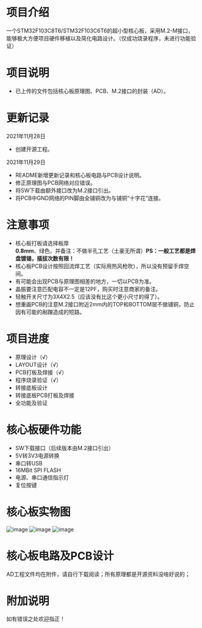 # 项目介绍
一个STM32F103C8T6/STM32F103C6T6的超小型核心板，采用M.2-M接口，能够极大方便项目硬件移植以及简化电路设计。（仅成功烧录程序，未进行功能验证）

# 项目说明
* 已上传的文件包括核心板原理图、PCB、M.2接口的封装（AD）。  

# 更新记录
2021年11月28日
* 创建开源工程。  

2021年11月29日
* README新增更新记录和核心板电路与PCB设计说明。
* 修正原理图与PCB网络对应错误。
* 将SW下载由额外接口改为M.2接口引出。
* 将PCB中GND网络的PIN脚由全铺铜改为与铺铜“十字花”连接。


# 注意事项
* 核心板打板请选择板厚**0.8mm**、绿色，并备注：不做半孔工艺（土豪无所谓）**PS：一般工艺都是焊盘镀锡，插拔次数有限！**
* 核心板PCB设计按照回流焊工艺（实际用热风枪吹），所以没有预留手焊空间。
* 有可能会出现PCB与原理图相差的地方，一切以PCB为准。
* 晶振要注意匹配电容不一定是12PF，购买时注意商家的备注。
* 轻触开关尺寸为3X4X2.5（应该没有比这个更小尺寸的得了）。
* 想重画PCB的注意M.2接口附近2mm内的TOP和BOTTOM层不做铺铜，防止因有可能的剐蹭造成的短路。

# 项目进度
* 原理设计（√）  
* LAYOUT设计（√）  
* PCB打板及焊接（√）
* 程序烧录验证（√）
* 转接底板设计
* 转接底板PCB打板及焊接
* 全功能及验证

# 核心板硬件功能
* SW下载接口（后续版本由M.2接口引出）
* 5V转3V3电源转换
* 串口转USB
* 16MBit SPI FLASH
* 电源、串口通信指示灯
* 复位按键

# 核心板实物图
![image](https://image.lceda.cn/pullimage/I4p8XzYfqIKVa1GnMiaELtX9HP1NJNSBpeo6kpF6.jpeg)
![image](https://image.lceda.cn/pullimage/1iBvG5WuaD2ZQL9TM5EkACYLc1YdyW8LsSiyeXcK.jpeg)
![image](https://image.lceda.cn/pullimage/d1Njmc1Fx2xNhAKLlW7Q0XTZn79c4tP18jEd0KEP.jpeg)

# 核心板电路及PCB设计
AD工程文件均在附件，请自行下载阅读；所有原理都是开源资料没啥好说的；

# 附加说明
如有错误之处欢迎指正！